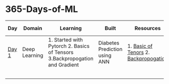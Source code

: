 # 365-Days-of-ML
| Day | Domain | Learning | Built | Resources | Other Learning |
|-----|--------|----------|-------|-----------|----------------|
| [Day 1](https://github.com/Hrishikesh332/365-Days-of-ML/tree/main/Day%201) |   Deep Learning    |  1. Started with Pytorch    2. Basics of Tensors  3.Backpropogation and Gradient | Diabetes Prediction using ANN      |  1. [Basic of Tenors](https://www.youtube.com/watch?v=3XA4ojhq44Q&list=PLZoTAELRMXVNxYFq_9MuiUdn2YnlFqmMK&index=2)      2. [Backpropogation](https://www.youtube.com/watch?v=igypbt686zI&list=PLZoTAELRMXVNxYFq_9MuiUdn2YnlFqmMK&index=3)    |  1. Various Stages of MLOPs         |
|            |        |          |       |           |                |
|            |        |          |       |           |                |
|            |        |          |       |           |                |
|            |        |          |       |           |                |
|            |        |          |       |           |                |
